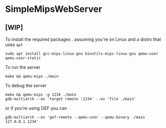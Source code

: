 # SimpleMipsWebServer

## [WIP]

To install the required packages . assuming you're on Linux and a distro that uses `apt` 
```shell
sudo apt install gcc-mips-linux-gnu binutils-mips-linux-gnu qemu-user qemu-user-static
```

To run the server
```shell
make && qemu-mips ./main
```

To debug the server
```shell
make && qemu-mips -g 1234 ./main
gdb-multiarch --ex 'target remote :1234' --ex 'file ./main'
```
or if you're using GEF you can 
```shell
gdb-multiarch --ex 'gef-remote --qemu-user --qemu-binary ./main 127.0.0.1 1234'
```
